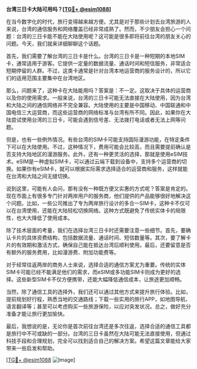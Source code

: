 **台湾三日卡大陆可用吗？[[TG💪+ @esim1088](https://t.me/s/esim1088)]**

在当今数字化的时代，旅行变得越来越方便。尤其是对于那些计划去台湾旅游的人来说，台湾的通信服务和网络覆盖已经非常成熟了。然而，不少朋友会担心一个问题：台湾的三日卡能不能在大陆使用呢？这可能是很多即将前往台湾的朋友关心的问题。今天，我们就来详细聊聊这个话题。

首先，我们需要了解台湾的三日卡是什么。台湾的三日卡是一种短期的本地SIM卡，通常适用于游客。它提供一定量的数据流量、通话时间和短信服务，非常适合短期停留的人群。不过，这类卡通常是针对台湾本地运营商的服务设计的，所以它们的适用范围主要集中在台湾地区。

那么，问题来了，这种卡在大陆能用吗？答案是：不一定。这取决于具体的运营商以及你的使用需求。一般来说，台湾的三日卡可能无法直接在大陆使用，因为台湾和大陆之间的通信网络并不完全兼容。大陆使用的主要是中国移动、中国联通和中国电信三大运营商，而这些运营商的网络标准与台湾有所不同。因此，如果你在大陆尝试使用台湾的三日卡，可能会遇到信号差、无法拨打电话或者无法上网等问题。

但是，也有一些例外情况。有些台湾的SIM卡可能支持国际漫游功能，在特定条件下可以在大陆使用。不过，这种情况下，费用可能会比较高，而且需要提前确认是否支持大陆地区的漫游服务。此外，还有一种更灵活的选择，那就是使用eSIM技术。eSIM是一种虚拟SIM卡，可以通过云端下载到设备中，支持多个运营商的切换。如果你有eSIM卡，就可以根据实际需求选择适合的运营商和服务，这样就能在台湾和大陆之间无缝切换。

说到这里，可能有人会问，那有没有一种既方便又实惠的方式呢？答案是肯定的。现在市面上有很多专门针对两岸用户的服务商，他们提供的产品能够很好地解决这个问题。比如，一些公司推出了专为两岸旅行设计的多合一SIM卡，这种卡不仅可以在台湾使用，还能在大陆轻松切换网络。这种方式既避免了传统实体卡的局限性，也大大降低了使用成本。

除了技术层面的考量，我们在选择台湾三日卡时还需要注意一些细节。首先，要确认卡片的具体资费结构，包括数据流量、通话时间、短信数量等。其次，要了解卡片的有效期和激活方式，确保自己能在抵达台湾后顺利使用。最后，还要留意是否有额外的服务费用，比如漫游费、附加功能费等。

对于经常往返两岸的商务人士来说，选择合适的通信方案尤为重要。传统的实体SIM卡可能已经不能满足他们的需求，而eSIM或多功能SIM卡则成为更好的选择。这些新型SIM卡不仅方便携带，还能大幅降低通信成本，让旅途更加顺畅。

当然，除了通信工具的选择外，我们还可以通过其他方式来提升旅行体验。比如，提前规划好行程，熟悉当地的交通路线；下载一些实用的旅行APP，如地图导航、语言翻译等；甚至可以考虑购买一些旅游保险，以应对突发状况。总之，做好充分准备才能让旅行更加愉快。

最后，我想说的是，无论你是首次前往台湾还是多次往返，选择合适的通信工具都是旅行中不可或缺的一部分。台湾的三日卡虽然在大陆可能无法直接使用，但通过科技手段和合理规划，完全可以找到适合自己的解决方案。希望这篇文章能给大家带来一些启发和帮助。

[[TG💪+ @esim1088](https://t.me/s/esim1088) ![Image](https://i.postimg.cc/4NQfJmqS/Snipaste-2025-05-13-00-14-12.png)]